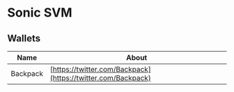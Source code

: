# Sonic SVM

## Wallets

| Name     | About                                                        |
| -------- | ------------------------------------------------------------ |
| Backpack | [https://twitter.com/Backpack](https://twitter.com/Backpack) |
